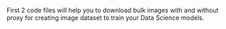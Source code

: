 First 2 code files will help you to download bulk images with and without proxy for creating image dataset to train your Data Science models.
